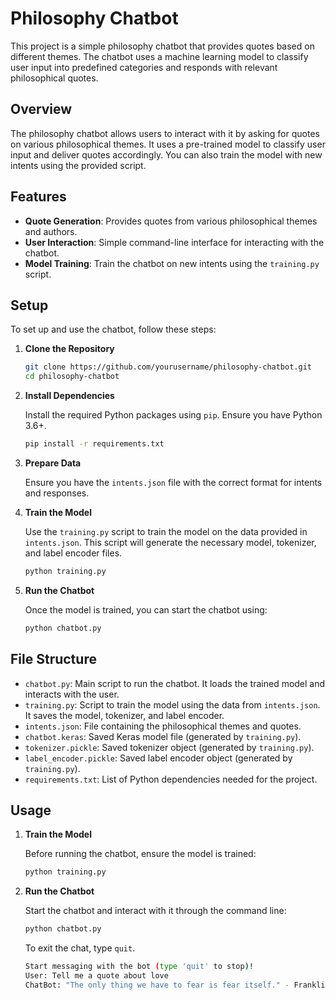 # Philosophy Chatbot

This project is a simple philosophy chatbot that provides quotes based on different themes. The chatbot uses a machine learning model to classify user input into predefined categories and responds with relevant philosophical quotes.

## Overview

The philosophy chatbot allows users to interact with it by asking for quotes on various philosophical themes. It uses a pre-trained model to classify user input and deliver quotes accordingly. You can also train the model with new intents using the provided script.

## Features

- **Quote Generation**: Provides quotes from various philosophical themes and authors.
- **User Interaction**: Simple command-line interface for interacting with the chatbot.
- **Model Training**: Train the chatbot on new intents using the `training.py` script.

## Setup

To set up and use the chatbot, follow these steps:

1. **Clone the Repository**

   ```sh
   git clone https://github.com/yourusername/philosophy-chatbot.git
   cd philosophy-chatbot
   ```

2. **Install Dependencies**

   Install the required Python packages using `pip`. Ensure you have Python 3.6+.

   ```sh
   pip install -r requirements.txt
   ```

3. **Prepare Data**

   Ensure you have the `intents.json` file with the correct format for intents and responses.

4. **Train the Model**

   Use the `training.py` script to train the model on the data provided in `intents.json`. This script will generate the necessary model, tokenizer, and label encoder files.

   ```sh
   python training.py
   ```

5. **Run the Chatbot**

   Once the model is trained, you can start the chatbot using:

   ```sh
   python chatbot.py
   ```

## File Structure

- `chatbot.py`: Main script to run the chatbot. It loads the trained model and interacts with the user.
- `training.py`: Script to train the model using the data from `intents.json`. It saves the model, tokenizer, and label encoder.
- `intents.json`: File containing the philosophical themes and quotes.
- `chatbot.keras`: Saved Keras model file (generated by `training.py`).
- `tokenizer.pickle`: Saved tokenizer object (generated by `training.py`).
- `label_encoder.pickle`: Saved label encoder object (generated by `training.py`).
- `requirements.txt`: List of Python dependencies needed for the project.

## Usage

1. **Train the Model**

   Before running the chatbot, ensure the model is trained:

   ```sh
   python training.py
   ```

2. **Run the Chatbot**

   Start the chatbot and interact with it through the command line:

   ```sh
   python chatbot.py
   ```

   To exit the chat, type `quit`.

   ```sh
   Start messaging with the bot (type 'quit' to stop)!
   User: Tell me a quote about love
   ChatBot: "The only thing we have to fear is fear itself." - Franklin D. Roosevelt
   ```
